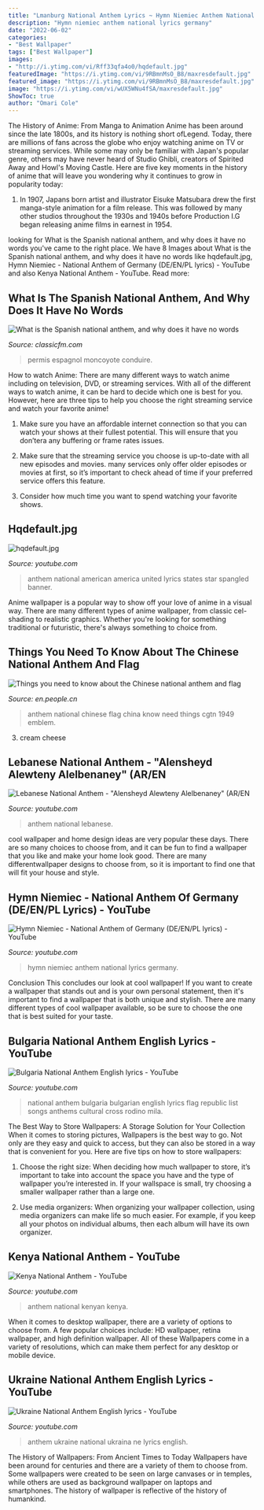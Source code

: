 ```yaml
---
title: "Lmanburg National Anthem Lyrics ~ Hymn Niemiec Anthem National Lyrics Germany"
description: "Hymn niemiec anthem national lyrics germany"
date: "2022-06-02"
categories:
- "Best Wallpaper"
tags: ["Best Wallpaper"]
images:
- "http://i.ytimg.com/vi/Rff33qfa4o0/hqdefault.jpg"
featuredImage: "https://i.ytimg.com/vi/9RBmnMsO_B8/maxresdefault.jpg"
featured_image: "https://i.ytimg.com/vi/9RBmnMsO_B8/maxresdefault.jpg"
image: "https://i.ytimg.com/vi/wUX5WNu4fSA/maxresdefault.jpg"
ShowToc: true
author: "Omari Cole"
---
```



The History of Anime: From Manga to Animation
Anime has been around since the late 1800s, and its history is nothing short ofLegend. Today, there are millions of fans across the globe who enjoy watching anime on TV or streaming services. While some may only be familiar with Japan's popular genre, others may have never heard of Studio Ghibli, creators of Spirited Away and Howl's Moving Castle. Here are five key moments in the history of anime that will leave you wondering why it continues to grow in popularity today:
1) In 1907, Japans born artist and illustrator Eisuke Matsubara drew the first manga-style animation for a film release. This was followed by many other studios throughout the 1930s and 1940s before Production I.G began releasing anime films in earnest in 1954.

	

		
looking for What is the Spanish national anthem, and why does it have no words you've came to the right place. We have 8 Images about What is the Spanish national anthem, and why does it have no words like hqdefault.jpg, Hymn Niemiec - National Anthem of Germany (DE/EN/PL lyrics) - YouTube and also Kenya National Anthem - YouTube. Read more:
		
    
## What Is The Spanish National Anthem, And Why Does It Have No Words

<img loading=lazy src="https://imgs.classicfm.com/images/9985?width=1200&amp;crop=16_9&amp;signature=oRAbUqntKrbiJj31jBkfro2gPlI=" onerror="this.onerror=null;this.src='https://tse2.mm.bing.net/th?id=OIP.w5BZrZyvlSQ6Xh8q8E1jMgHaEK&amp;pid=15.1';" alt="What is the Spanish national anthem, and why does it have no words">

_Source: classicfm.com_

>permis espagnol moncoyote conduire. 

	

How to watch Anime: There are many different ways to watch anime including on television, DVD, or streaming services.
With all of the different ways to watch anime, it can be hard to decide which one is best for you. However, here are three tips to help you choose the right streaming service and watch your favorite anime!
1. Make sure you have an affordable internet connection so that you can watch your shows at their fullest potential. This will ensure that you don’tera any buffering or frame rates issues.

2. Make sure that the streaming service you choose is up-to-date with all new episodes and movies. many services only offer older episodes or movies at first, so it’s important to check ahead of time if your preferred service offers this feature.

3. Consider how much time you want to spend watching your favorite shows.

    
## Hqdefault.jpg

<img loading=lazy src="http://i.ytimg.com/vi/Rff33qfa4o0/hqdefault.jpg" onerror="this.onerror=null;this.src='https://tse1.mm.bing.net/th?id=OIP.tbLiGW2QOXu-g0JFtuoQiwHaFj&amp;pid=15.1';" alt="hqdefault.jpg">

_Source: youtube.com_

>anthem national american america united lyrics states star spangled banner. 

	

Anime wallpaper is a popular way to show off your love of anime in a visual way. There are many different types of anime wallpaper, from classic cel-shading to realistic graphics. Whether you're looking for something traditional or futuristic, there's always something to choice from.

    
## Things You Need To Know About The Chinese National Anthem And Flag

<img loading=lazy src="http://en.people.cn/NMediaFile/2017/1001/FOREIGN201710011438000548083154815.jpg" onerror="this.onerror=null;this.src='https://tse3.mm.bing.net/th?id=OIP.uiAtt-vFZmbWtEoJAhW9lAHaKt&amp;pid=15.1';" alt="Things you need to know about the Chinese national anthem and flag">

_Source: en.people.cn_

>anthem national chinese flag china know need things cgtn 1949 emblem. 

	

3. cream cheese 

    
## Lebanese National Anthem - &quot;Alensheyd Alewteny Alelbenaney&quot; (AR/EN

<img loading=lazy src="https://i.ytimg.com/vi/wUX5WNu4fSA/maxresdefault.jpg" onerror="this.onerror=null;this.src='https://tse4.mm.bing.net/th?id=OIP.imdt5y6w7hf7xbInCP2BXQHaEK&amp;pid=15.1';" alt="Lebanese National Anthem - &quot;Alensheyd Alewteny Alelbenaney&quot; (AR/EN">

_Source: youtube.com_

>anthem national lebanese. 

	

cool wallpaper and home design ideas are very popular these days. There are so many choices to choose from, and it can be fun to find a wallpaper that you like and make your home look good. There are many differentwallpaper designs to choose from, so it is important to find one that will fit your house and style.

    
## Hymn Niemiec - National Anthem Of Germany (DE/EN/PL Lyrics) - YouTube

<img loading=lazy src="https://i.ytimg.com/vi/s-wVIn24brs/maxresdefault.jpg" onerror="this.onerror=null;this.src='https://tse1.mm.bing.net/th?id=OIP.x69THwirz18G--FO77aMoAHaEK&amp;pid=15.1';" alt="Hymn Niemiec - National Anthem of Germany (DE/EN/PL lyrics) - YouTube">

_Source: youtube.com_

>hymn niemiec anthem national lyrics germany. 

	

Conclusion
This concludes our look at cool wallpaper! If you want to create a wallpaper that stands out and is your own personal statement, then it's important to find a wallpaper that is both unique and stylish. There are many different types of cool wallpaper available, so be sure to choose the one that is best suited for your taste.

    
## Bulgaria National Anthem English Lyrics - YouTube

<img loading=lazy src="https://i.ytimg.com/vi/9RBmnMsO_B8/maxresdefault.jpg" onerror="this.onerror=null;this.src='https://tse1.mm.bing.net/th?id=OIP.U2dNk4D7SulHkGC3kqsfpwHaEK&amp;pid=15.1';" alt="Bulgaria National Anthem English lyrics - YouTube">

_Source: youtube.com_

>national anthem bulgaria bulgarian english lyrics flag republic list songs anthems cultural cross rodino mila. 

	

The Best Way to Store Wallpapers: A Storage Solution for Your Collection
When it comes to storing pictures, Wallpapers is the best way to go. Not only are they easy and quick to access, but they can also be stored in a way that is convenient for you. Here are five tips on how to store wallpapers:
1) Choose the right size: When deciding how much wallpaper to store, it’s important to take into account the space you have and the type of wallpaper you’re interested in. If your wallspace is small, try choosing a smaller wallpaper rather than a large one.

2) Use media organizers: When organizing your wallpaper collection, using media organizers can make life so much easier. For example, if you keep all your photos on individual albums, then each album will have its own organizer.

    
## Kenya National Anthem - YouTube

<img loading=lazy src="http://i.ytimg.com/vi/nu7eZP-z7Vo/hqdefault.jpg" onerror="this.onerror=null;this.src='https://tse4.mm.bing.net/th?id=OIP.ypdA_1H3ijOkfppoHV0jmQHaFj&amp;pid=15.1';" alt="Kenya National Anthem - YouTube">

_Source: youtube.com_

>anthem national kenyan kenya. 

	

When it comes to desktop wallpaper, there are a variety of options to choose from. A few popular choices include: HD wallpaper, retina wallpaper, and high definition wallpaper. All of these Wallpapers come in a variety of resolutions, which can make them perfect for any desktop or mobile device. 

    
## Ukraine National Anthem English Lyrics - YouTube

<img loading=lazy src="https://i.ytimg.com/vi/bHzHlSLhtmM/maxresdefault.jpg" onerror="this.onerror=null;this.src='https://tse4.mm.bing.net/th?id=OIP.dypnFG2hInirkR1OVP93lQHaEK&amp;pid=15.1';" alt="Ukraine National Anthem English lyrics - YouTube">

_Source: youtube.com_

>anthem ukraine national ukraina ne lyrics english. 

	

The History of Wallpapers: From Ancient Times to Today
Wallpapers have been around for centuries and there are a variety of them to choose from. Some wallpapers were created to be seen on large canvases or in temples, while others are used as background wallpaper on laptops and smartphones. The history of wallpaper is reflective of the history of humankind.

